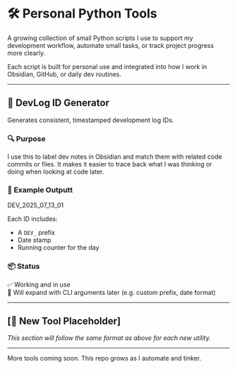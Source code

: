 # 🛠️ Personal Python Tools

A growing collection of small Python scripts I use to support my development workflow, automate small tasks, or track project progress more clearly.

Each script is built for personal use and integrated into how I work in Obsidian, GitHub, or daily dev routines.

---

## 📄 DevLog ID Generator

Generates consistent, timestamped development log IDs.

### 🔍 Purpose
I use this to label dev notes in Obsidian and match them with related code commits or files. It makes it easier to trace back what I was thinking or doing when looking at code later.

### 🧪 Example Outputt
DEV_2025_07_13_01

Each ID includes:
- A `DEV_` prefix
- Date stamp
- Running counter for the day

### 📦 Status
✅ Working and in use  
🔧 Will expand with CLI arguments later (e.g. custom prefix, date format)

---

## [🧰 New Tool Placeholder]

*This section will follow the same format as above for each new utility.*

---

More tools coming soon. This repo grows as I automate and tinker.
